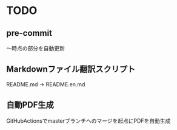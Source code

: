 # TODO
## pre-commit
〜時点の部分を自動更新
## Markdownファイル翻訳スクリプト
README.md -> README.en.md
## 自動PDF生成
GitHubActionsでmasterブランチへのマージを起点にPDFを自動生成
